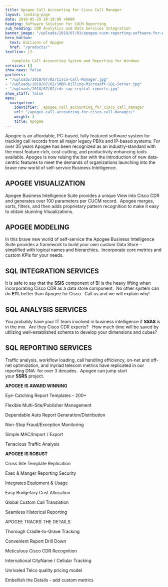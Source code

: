 ```yaml
---
title: Apogee Call Accounting for Cisco Call Manager
layout: landing-page
date: 2018-05-29 10:19:09 +0000
heading: Software Solution for CUCM Reporting
sub_heading: CDR Analytics and Data Services Integration
banner_image: "/uploads/2018/07/03/apogee-cucm-reporting-software-for-windows.png"
hero_button:
  text: Editions of Apogee
  href: "/products/"
textline: |2-

   Complete Call Accounting System and Reporting for Windows
services: []
show_news: false
partners:
- "/uploads/2018/07/02/Cisco-Call-Manager.jpg"
- "/uploads/2018/07/02/SMDR-billing-Microsoft-SQL-Server.jpg"
- "/uploads/2018/07/02/cdr-sap-crystal-reports.jpg"
show_staff: false
menu:
  navigation:
    identifier: _apogee_call_accounting_for_cisco_call_manager
    url: "/apogee-call-accounting-for-cisco-call-manager/"
    weight: 3
    title: Apogee
---
```

Apogee is an affordable, PC-based, fully featured software system for tracking call records from all major legacy PBXs and IP-based systems.   For over 35 years Apogee has been recognized as an industry-standard with the most feature-rich, cost-cutting, and productivity enhancing tools available.  Apogee is now raising the bar with the introduction of new data-centric features to meet the demands of organizations launching into the brave new world of self-service Business Intelligence.

## APOGEE VISUALIZATION

Apogee Business Intelligence Suite provides a unique View into Cisco CDR and generates over 100 parameters per CUCM record.  Apogee merges, sorts, filters, and then adds proprietary pattern recognition to make it easy to obtain stunning Visualizations.

## APOGEE MODELING

In this brave new world of self-service the Apogee Business Intelligence Suite provides a framework to build your own custom Data Store – simplified with logical names and hierarchies.  Incorporate core metrics and custom KPIs for your needs.

## SQL INTEGRATION SERVICES

It is safe to say that the **SSIS** component of BI is the heavy lifting when incorporating Cisco CDR as a data store component.  No other system can do **ETL** better than Apogee for Cisco.  Call us and we will explain why!

## SQL ANALYSIS SERVICES

You probably have your IT team involved in business intelligence if **SSAS** is in the mix.  Are they Cisco CDR experts?   How much time will be saved by utilizing well-established schema to develop your dimensions and cubes?

## SQL REPORTING SERVICES

Traffic analysis, workflow loading, call handling efficiency, on-net and off-net optimization, and myriad telecom metrics have replicated in our reporting DNA  for over 3 decades.  Apogee can jump start your **SSRS** project.

**APOGEE IS AWARD WINNING**

Eye-Catching Report Templates – 200+

Flexible Multi-Site/Publisher Management

Dependable Auto Report Generation/Distribution

Non-Stop Fraud/Exception Monitoring

Simple MAC/Import / Export

Tenacious Traffic Analysis

**APOGEE IS ROBUST**

Cross Site Template Replication

Exec & Manger Reporting Security

Integrates Equipment & Usage

Easy Budgetary Cost Allocation

Global Custom Call Translation

Seamless Historical Reporting

APOGEE TRACKS THE DETAILS

Thorough Cradle-to-Grave Tracking

Convenient Report Drill Down

Meticulous Cisco CDR Recognition

International CityName / Cellular Tracking

Unrivaled Telco quality pricing model

Embellish the Details - add custom metrics